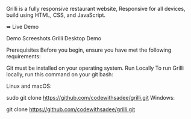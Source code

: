 Grilli is a fully responsive restaurant website,
Responsive for all devices, build using HTML, CSS, and JavaScript.

➥ Live Demo


Demo Screeshots
Grilli Desktop Demo

Prerequisites
Before you begin, ensure you have met the following requirements:

Git must be installed on your operating system.
Run Locally
To run Grilli locally, run this command on your git bash:

Linux and macOS:

sudo git clone https://github.com/codewithsadee/grilli.git
Windows:

git clone https://github.com/codewithsadee/grilli.git
